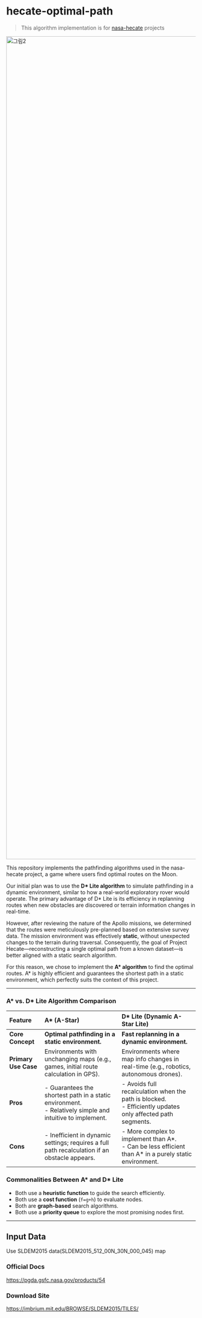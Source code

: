 # hecate-optimal-path

> This algorithm implementation is for [nasa-hecate](https://github.com/AutoML-NASA/nasa-hecate) projects

<img width="3252" height="2184" alt="그림2" src="https://github.com/user-attachments/assets/6659b139-6b28-411c-ae88-35b63f8d0855" />

This repository implements the pathfinding algorithms used in the nasa-hecate project, a game where users find optimal routes on the Moon.

Our initial plan was to use the **D\* Lite algorithm** to simulate pathfinding in a dynamic environment, similar to how a real-world exploratory rover would operate. The primary advantage of D\* Lite is its efficiency in replanning routes when new obstacles are discovered or terrain information changes in real-time.

However, after reviewing the nature of the Apollo missions, we determined that the routes were meticulously pre-planned based on extensive survey data. The mission environment was effectively **static**, without unexpected changes to the terrain during traversal. Consequently, the goal of Project Hecate—reconstructing a single optimal path from a known dataset—is better aligned with a static search algorithm.

For this reason, we chose to implement the **A\* algorithm** to find the optimal routes. A\* is highly efficient and guarantees the shortest path in a static environment, which perfectly suits the context of this project.

---

### A\* vs. D\* Lite Algorithm Comparison

| Feature             | A\* (A-Star)                                                                                             | D\* Lite (Dynamic A-Star Lite)                                                                          |
| :------------------ | :------------------------------------------------------------------------------------------------------- | :------------------------------------------------------------------------------------------------------ |
| **Core Concept** | **Optimal pathfinding in a static environment.** | **Fast replanning in a dynamic environment.** |
| **Primary Use Case**| Environments with unchanging maps (e.g., games, initial route calculation in GPS).                       | Environments where map info changes in real-time (e.g., robotics, autonomous drones).                   |
| **Pros** | - Guarantees the shortest path in a static environment.<br>- Relatively simple and intuitive to implement. | - Avoids full recalculation when the path is blocked.<br>- Efficiently updates only affected path segments. |
| **Cons** | - Inefficient in dynamic settings; requires a full path recalculation if an obstacle appears.             | - More complex to implement than A\*.<br>- Can be less efficient than A\* in a purely static environment.   |

### Commonalities Between A\* and D\* Lite

- Both use a **heuristic function** to guide the search efficiently.
- Both use a **cost function** (`f=g+h`) to evaluate nodes.
- Both are **graph-based** search algorithms.
- Both use a **priority queue** to explore the most promising nodes first.

---

## Input Data
Use SLDEM2015 data(SLDEM2015_512_00N_30N_000_045) map

### Official Docs
https://pgda.gsfc.nasa.gov/products/54

### Download Site
https://imbrium.mit.edu/BROWSE/SLDEM2015/TILES/
